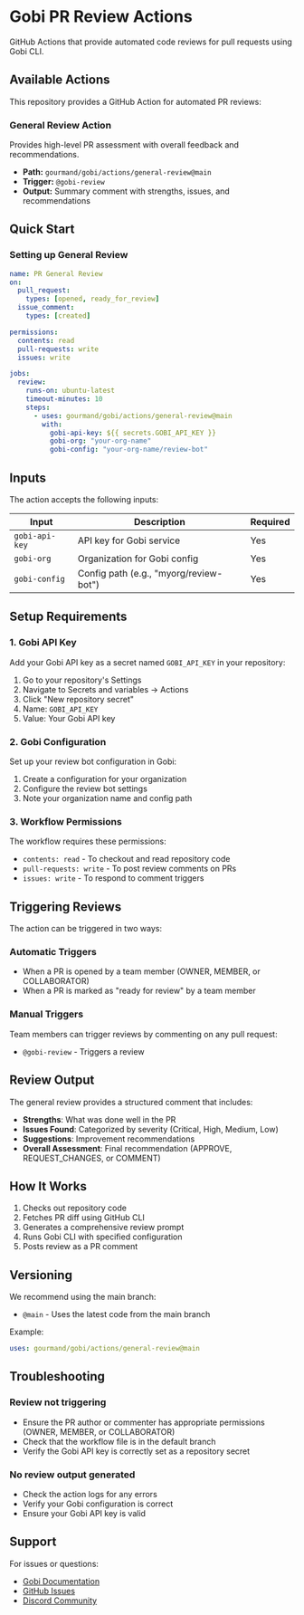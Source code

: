 # Gobi PR Review Actions

GitHub Actions that provide automated code reviews for pull requests using Gobi CLI.

## Available Actions

This repository provides a GitHub Action for automated PR reviews:

### General Review Action

Provides high-level PR assessment with overall feedback and recommendations.

- **Path:** `gourmand/gobi/actions/general-review@main`
- **Trigger:** `@gobi-review`
- **Output:** Summary comment with strengths, issues, and recommendations

## Quick Start

### Setting up General Review

```yaml
name: PR General Review
on:
  pull_request:
    types: [opened, ready_for_review]
  issue_comment:
    types: [created]

permissions:
  contents: read
  pull-requests: write
  issues: write

jobs:
  review:
    runs-on: ubuntu-latest
    timeout-minutes: 10
    steps:
      - uses: gourmand/gobi/actions/general-review@main
        with:
          gobi-api-key: ${{ secrets.GOBI_API_KEY }}
          gobi-org: "your-org-name"
          gobi-config: "your-org-name/review-bot"
```

## Inputs

The action accepts the following inputs:

| Input              | Description                            | Required |
| ------------------ | -------------------------------------- | -------- |
| `gobi-api-key` | API key for Gobi service           | Yes      |
| `gobi-org`     | Organization for Gobi config       | Yes      |
| `gobi-config`  | Config path (e.g., "myorg/review-bot") | Yes      |

## Setup Requirements

### 1. Gobi API Key

Add your Gobi API key as a secret named `GOBI_API_KEY` in your repository:

1. Go to your repository's Settings
2. Navigate to Secrets and variables → Actions
3. Click "New repository secret"
4. Name: `GOBI_API_KEY`
5. Value: Your Gobi API key

### 2. Gobi Configuration

Set up your review bot configuration in Gobi:

1. Create a configuration for your organization
2. Configure the review bot settings
3. Note your organization name and config path

### 3. Workflow Permissions

The workflow requires these permissions:

- `contents: read` - To checkout and read repository code
- `pull-requests: write` - To post review comments on PRs
- `issues: write` - To respond to comment triggers

## Triggering Reviews

The action can be triggered in two ways:

### Automatic Triggers

- When a PR is opened by a team member (OWNER, MEMBER, or COLLABORATOR)
- When a PR is marked as "ready for review" by a team member

### Manual Triggers

Team members can trigger reviews by commenting on any pull request:

- `@gobi-review` - Triggers a review

## Review Output

The general review provides a structured comment that includes:

- **Strengths**: What was done well in the PR
- **Issues Found**: Categorized by severity (Critical, High, Medium, Low)
- **Suggestions**: Improvement recommendations
- **Overall Assessment**: Final recommendation (APPROVE, REQUEST_CHANGES, or COMMENT)

## How It Works

1. Checks out repository code
2. Fetches PR diff using GitHub CLI
3. Generates a comprehensive review prompt
4. Runs Gobi CLI with specified configuration
5. Posts review as a PR comment

## Versioning

We recommend using the main branch:

- `@main` - Uses the latest code from the main branch

Example:

```yaml
uses: gourmand/gobi/actions/general-review@main
```

## Troubleshooting

### Review not triggering

- Ensure the PR author or commenter has appropriate permissions (OWNER, MEMBER, or COLLABORATOR)
- Check that the workflow file is in the default branch
- Verify the Gobi API key is correctly set as a repository secret

### No review output generated

- Check the action logs for any errors
- Verify your Gobi configuration is correct
- Ensure your Gobi API key is valid

## Support

For issues or questions:

- [Gobi Documentation](https://docs.gourmand.dev)
- [GitHub Issues](https://github.com/gourmand/gobi/issues)
- [Discord Community](https://discord.gg/vapESyrFmJ)
